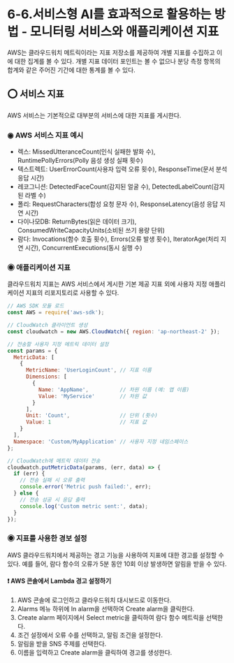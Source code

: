 6-6.서비스형 AI를 효과적으로 활용하는 방법 - 모니터링 서비스와 애플리케이션 지표
=========================
AWS는 클라우드워치 메트릭이라는 지표 저장소를 제공하여 개별 지표를 수집하고 이에 대한 집계를 볼 수 있다. 개별 지표 데이터 포인트는 볼 수 없으나 분당 측정 항목의 합계와 같은 주어진 기간에 대한 통계를 볼 수 있다.

## ⭕ 서비스 지표
AWS 서비스는 기본적으로 대부분의 서비스에 대한 지표를 게시한다.

### ◉ AWS 서비스 지표 예시
- 렉스: MissedUtteranceCount(인식 실패한 발화 수), RuntimePollyErrors(Polly 음성 생성 실패 횟수)
- 텍스트렉트: UserErrorCount(사용자 입력 오류 횟수), ResponseTime(문서 분석 응답 시간)
- 레코그니션: DetectedFaceCount(감지된 얼굴 수), DetectedLabelCount(감지된 라벨 수)
- 폴리: RequestCharacters(합성 요청 문자 수), ResponseLatency(음성 응답 지연 시간)
- 다이나모DB: ReturnBytes(읽은 데이터 크기), ConsumedWriteCapacityUnits(소비된 쓰기 용량 단위)
- 람다: Invocations(함수 호출 횟수), Errors(오류 발생 횟수), IteratorAge(처리 지연 시간), ConcurrentExecutions(동시 실행 수)

### ◉ 애플리케이션 지표
클라우드워치 지표는 AWS 서비스에서 게시한 기본 제공 지표 외에 사용자 지정 애플리케이션 지표의 리포지토리로 사용할 수 있다.

```javascript
// AWS SDK 모듈 로드
const AWS = require('aws-sdk');

// CloudWatch 클라이언트 생성
const cloudwatch = new AWS.CloudWatch({ region: 'ap-northeast-2' });

// 전송할 사용자 지정 메트릭 데이터 설정
const params = {
  MetricData: [
    {
      MetricName: 'UserLoginCount', // 지표 이름
      Dimensions: [
        {
          Name: 'AppName',          // 차원 이름 (예: 앱 이름)
          Value: 'MyService'        // 차원 값
        }
      ],
      Unit: 'Count',                // 단위 (횟수)
      Value: 1                      // 지표 값
    }
  ],
  Namespace: 'Custom/MyApplication' // 사용자 지정 네임스페이스
};

// CloudWatch에 메트릭 데이터 전송
cloudwatch.putMetricData(params, (err, data) => {
  if (err) {
    // 전송 실패 시 오류 출력
    console.error('Metric push failed:', err);
  } else {
    // 전송 성공 시 응답 출력
    console.log('Custom metric sent:', data);
  }
});
```

### ◉ 지표를 사용한 경보 설정
AWS 클라우드워치에서 제공하는 경고 기능을 사용하여 지표에 대한 경고를 설정할 수 있다. 예를 들어, 람다 함수의 오류가 5분 동안 10회 이상 발생하면 알림을 받을 수 있다.

#### ❗️ AWS 콘솔에서 Lambda 경고 설정하기
1. AWS 콘솔에 로그인하고 클라우드워치 대시보드로 이동한다.
2. Alarms 메뉴 하위에 In alarm을 선택하여 Create alarm을 클릭한다.
3. Create alarm 페이지에서 Select metric을 클릭하여 람다 함수 메트릭을 선택한다.
4. 조건 설정에서 오류 수를 선택하고, 알림 조건을 설정한다.
5. 알림을 받을 SNS 주제를 선택한다.
6. 이름을 입력하고 Create alarm을 클릭하여 경고를 생성한다.
